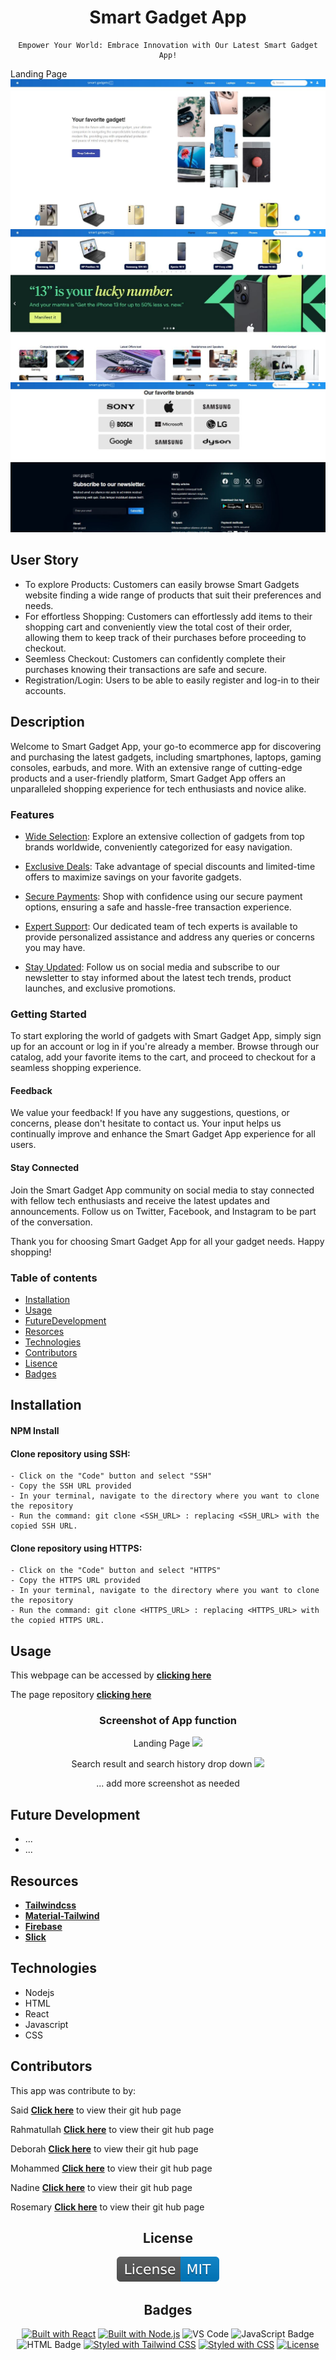<div align="center">

# Smart Gadget App

    Empower Your World: Embrace Innovation with Our Latest Smart Gadget App!

</div>

Landing Page
![Home Page](./src/assets/images/home%20page%20readme%20smart.JPG)
![mid landing page](./src/assets/images/smart%20ga%20landing2.JPG)
![bottom landing footer](./src/assets/images/landing%20three.JPG)

## User Story

- To explore Products: Customers can easily browse Smart Gadgets website finding a wide range of products that suit their preferences and needs.
- For effortless Shopping: Customers can effortlessly add items to their shopping cart and conveniently view the total cost of their order, allowing them to keep track of their purchases before proceeding to checkout.
- Seemless Checkout: Customers can confidently complete their purchases knowing their transactions are safe and secure.
- Registration/Login: Users to be able to easily register and log-in to their accounts.


## Description

Welcome to Smart Gadget App, your go-to ecommerce app for discovering and purchasing the latest gadgets, including smartphones, laptops, gaming consoles, earbuds, and more. With an extensive range of cutting-edge products and a user-friendly platform, Smart Gadget App offers an unparalleled shopping experience for tech enthusiasts and novice alike.


### Features

- <u>Wide Selection</u>: Explore an extensive collection of gadgets from top brands worldwide, conveniently categorized for easy navigation.

- <u>Exclusive Deals</u>: Take advantage of special discounts and limited-time offers to maximize savings on your favorite gadgets.

- <u>Secure Payments</u>: Shop with confidence using our secure payment options, ensuring a safe and hassle-free transaction experience.

- <u>Expert Support</u>: Our dedicated team of tech experts is available to provide personalized assistance and address any queries or concerns you may have.

- <u>Stay Updated</u>: Follow us on social media and subscribe to our newsletter to stay informed about the latest tech trends, product launches, and exclusive promotions.

### Getting Started

To start exploring the world of gadgets with Smart Gadget App, simply sign up for an account or log in if you're already a member. Browse through our catalog, add your favorite items to the cart, and proceed to checkout for a seamless shopping experience.

#### Feedback

We value your feedback! If you have any suggestions, questions, or concerns, please don't hesitate to contact us. Your input helps us continually improve and enhance the Smart Gadget App experience for all users.

#### Stay Connected

Join the Smart Gadget App community on social media to stay connected with fellow tech enthusiasts and receive the latest updates and announcements. Follow us on Twitter, Facebook, and Instagram to be part of the conversation.

Thank you for choosing Smart Gadget App for all your gadget needs. Happy shopping!

### Table of contents

- [Installation](#installation)
- [Usage](#usage)
- [FutureDevelopment](#FutureDevelopment)
- [Resorces](#resorces)
- [Technologies](#technologies)
- [Contributors](#contributors)
- [Lisence](#lisence)
- [Badges](#badges)


## Installation

#### NPM Install

#### Clone repository using SSH:
    - Click on the "Code" button and select "SSH"
    - Copy the SSH URL provided
    - In your terminal, navigate to the directory where you want to clone the repository
    - Run the command: git clone <SSH_URL> : replacing <SSH_URL> with the copied SSH URL.

#### Clone repository using HTTPS:
    - Click on the "Code" button and select "HTTPS"
    - Copy the HTTPS URL provided
    - In your terminal, navigate to the directory where you want to clone the repository
    - Run the command: git clone <HTTPS_URL> : replacing <HTTPS_URL> with the copied HTTPS URL.

## Usage

This webpage can be accessed by [**clicking here**](...)

The page repository [**clicking here**](https://github.com/SKhail/smart-gadget)

<div align="center">

### Screenshot of App function

Landing Page
![](...)

Search result and search history drop down
![](...)

... add more screenshot as needed

</div>

## Future Development

- ...
- ...

## Resources

- [**Tailwindcss**](https://tailwindcss.com/)
- [**Material-Tailwind**](https://www.material-tailwind.com/docs/react/carousel#carousel-with-content)
- [**Firebase**](https://console.firebase.google.com/u/2/)
- [**Slick**](https://www.sanity.io/docs/content-studio/extending?utm_source=readme)

## Technologies

- Nodejs
- HTML
- React 
- Javascript 
- CSS 

## Contributors

This app was contribute to by:

Said [**Click here**](https://github.com/SKhail) to view their git hub page 

Rahmatullah [**Click here**](https://github.com/RahmatullahZadran) to view their git hub page

Deborah [**Click here**](https://github.com/dalabi91) to view their git hub page

Mohammed [**Click here**](https://github.com/Medj41) to view their git hub page

Nadine [**Click here**](https://github.com/NadineTsianta) to view their git hub page

Rosemary [**Click here**](https://github.com/RoseBenson) to view their git hub page

<div align="center">

## License

![MIT License](./src/assets/images/License-MIT-blue.svg)

## Badges

[![Built with React](https://img.shields.io/badge/Built%20with-React-blue)](https://reactjs.org/)
[![Built with Node.js](https://img.shields.io/badge/Built%20with-Node.js-green)](https://nodejs.org/)
![VS Code](https://img.shields.io/badge/Made%20with-VSCode-1f425f.svg)
![JavaScript Badge](https://img.shields.io/badge/JavaScript-F7DF1E?logo=javascript&logoColor=000&style=flat)
![HTML Badge](https://img.shields.io/badge/HTML-E34F26?logo=html5&logoColor=white&style=flat)
[![Styled with Tailwind CSS](https://img.shields.io/badge/Styled%20with-Tailwind_CSS-38B2AC?logo=tailwind-css)](https://tailwindcss.com/)
[![Styled with CSS](https://img.shields.io/badge/Styled%20with-CSS-blue)](https://developer.mozilla.org/en-US/docs/Web/CSS)
[![License](https://img.shields.io/badge/License-MIT-blue.svg)](https://opensource.org/licenses/MIT)

</div>
